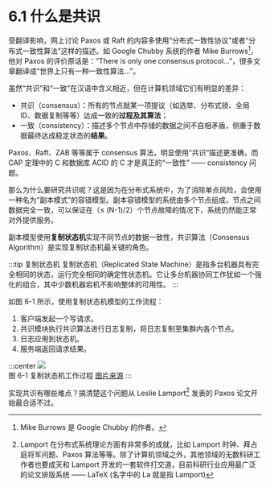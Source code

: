 # 6.1 什么是共识

受翻译影响，网上讨论 Paxos 或 Raft 的内容多使用“分布式一致性协议”或者“分布式一致性算法”这样的描述。如 Google Chubby 系统的作者 Mike Burrows[^1]，他对 Paxos 的评价原话是：“There is only one consensus protocol...”，很多文章翻译成“世界上只有一种一致性算法...”。

虽然“共识”和“一致”在汉语中含义相近，但在计算机领域它们有明显的差异：

- 共识（consensus）：所有的节点就某一项提议（如选举、分布式锁、全局 ID、数据复制等等）达成一致的**过程及其算法**；
- 一致（consistency）：描述多个节点中存储的数据之间不自相矛盾，侧重于数据最终达成稳定状态的**结果**。

Paxos、Raft、ZAB 等等属于 consensus 算法，明显使用“共识”描述更准确，而 CAP 定理中的 C 和数据库 ACID 的 C 才是真正的“一致性” —— consistency 问题。

那么为什么要研究共识呢？这是因为在分布式系统中，为了消除单点风险，会使用一种名为“副本模式”的容错模型。副本容错模型的系统由多个节点组成，节点之间数据完全一致，可以保证在（≤ (N-1)/2）个节点故障的情况下，系统仍然能正常对外提供服务。

副本模型使用**复制状态机**实现不同节点的数据一致性，共识算法（Consensus Algorithm）是实现复制状态机最关键的角色。

:::tip 复制状态机
复制状态机（Replicated State Machine）是指多台机器具有完全相同的状态，运行完全相同的确定性状态机。它让多台机器协同工作犹如一个强化的组合，其中少数机器宕机不影响整体的可用性。
:::

如图 6-1 所示，使用复制状态机模型的工作流程：
1. 客户端发起一个写请求。
2. 共识模块执行共识算法进行日志复制，将日志复制至集群内各个节点。
3. 日志应用到状态机。
4. 服务端返回请求结果。

:::center
  ![](../assets/raft-state-machine.png) <br/>
  图 6-1 复制状态机工作过程 [图片来源](https://raft.github.io/raft.pdf)
:::

实现共识有哪些难点？搞清楚这个问题从 Leslie Lamport[^2] 发表的 Paxos 论文开始最合适不过。

[^1]: Mike Burrows 是 Google Chubby 的作者。
[^2]: Lamport 在分布式系统理论方面有非常多的成就，比如 Lamport 时钟、拜占庭将军问题、Paxos 算法等等。除了计算机领域之外，其他领域的无数科研工作者也要成天和 Lamport 开发的一套软件打交道，目前科研行业应用最广泛的论文排版系统 —— LaTeX (名字中的 La 就是指 Lamport)